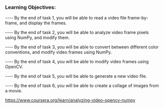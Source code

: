 ### Learning Objectives: 
---- By the end of task 1, you will be able to read a video file frame-by-frame, and display the frames.

---- By the end of task 2, you will be able to analyze video frame pixels using NumPy, and modify them.

---- By the end of task 3, you will be able to convert between different color conventions, and modify video frames using NumPy.

---- By the end of task 4, you will be able to modify video frames using OpenCV.

---- By the end of task 5, you will be able to generate a new video file.

---- By the end of task 6, you will be able to create a collage of images from a movie.

https://www.coursera.org/learn/analyzing-video-opencv-numpy
